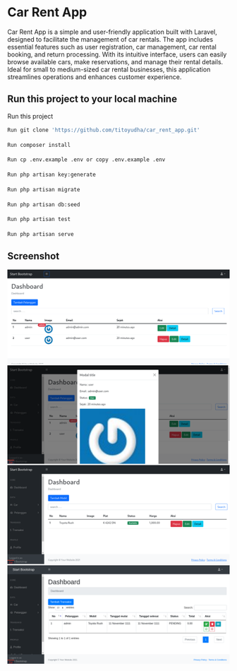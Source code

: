 
# Car Rent App

Car Rent App is a simple and user-friendly application built with Laravel, designed to facilitate the management of car rentals. The app includes essential features such as user registration, car management, car rental booking, and return processing. With its intuitive interface, users can easily browse available cars, make reservations, and manage their rental details. Ideal for small to medium-sized car rental businesses, this application streamlines operations and enhances customer experience.


## Run this project to your local machine

 Run this project

```bash
Run git clone 'https://github.com/titoyudha/car_rent_app.git'

Run composer install

Run cp .env.example .env or copy .env.example .env

Run php artisan key:generate

Run php artisan migrate

Run php artisan db:seed

Run php artisan test

Run php artisan serve
```


## Screenshot

<img src="https://github.com/titoyudha/car_rent_app/blob/main/screenshot/Screenshot%20from%202024-06-03%2011-32-53.png"></img> <img src="https://github.com/titoyudha/car_rent_app/blob/main/screenshot/Screenshot%20from%202024-06-03%2011-33-16.png"></img> 
<img src="https://github.com/titoyudha/car_rent_app/blob/main/screenshot/Screenshot%20from%202024-06-03%2011-33-39.png"></img> 
<img src="https://github.com/titoyudha/car_rent_app/blob/main/screenshot/Screenshot%20from%202024-06-03%2011-34-38.png"></img>
